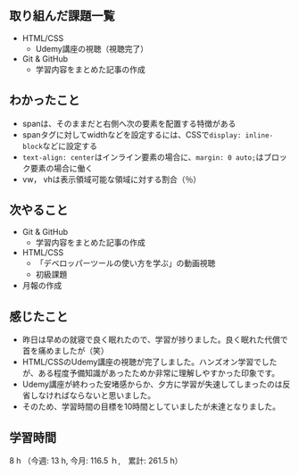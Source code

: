## 取り組んだ課題一覧
- HTML/CSS
  - Udemy講座の視聴（視聴完了）
- Git & GitHub
  - 学習内容をまとめた記事の作成
## わかったこと
- spanは、そのままだと右側へ次の要素を配置する特徴がある
- spanタグに対してwidthなどを設定するには、CSSで`display: inline-block`などに設定する
- `text-align: center`はインライン要素の場合に、`margin: 0 auto;`はブロック要素の場合に働く
- vw， vhは表示領域可能な領域に対する割合（％）
## 次やること
- Git & GitHub
  - 学習内容をまとめた記事の作成
- HTML/CSS
  - 「デベロッパーツールの使い方を学ぶ」の動画視聴
  - 初級課題
- 月報の作成
## 感じたこと
- 昨日は早めの就寝で良く眠れたので、学習が捗りました。良く眠れた代償で首を痛めましたが（笑）
- HTML/CSSのUdemy講座の視聴が完了しました。ハンズオン学習でしたが、ある程度予備知識があったためか非常に理解しやすかった印象です。
- Udemy講座が終わった安堵感からか、夕方に学習が失速してしまったのは反省しなければならないと思いました。
- そのため、学習時間の目標を10時間としていましたが未達となりました。
## 学習時間
8 h （今週: 13 h, 今月: 116.5 ｈ,　累計: 261.5 h）
